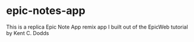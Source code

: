 # epic-notes-app
This is a replica Epic Note App remix app I built out of the EpicWeb tutorial by Kent C. Dodds
